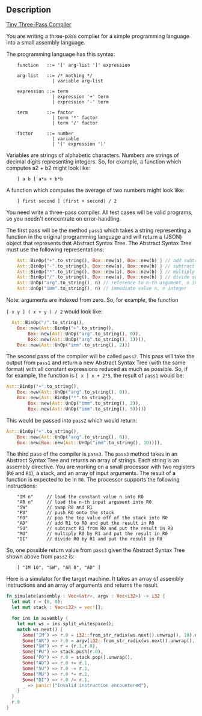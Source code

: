 ## Description

[Tiny Three-Pass Compiler](https://www.codewars.com/kata/tiny-three-pass-compiler)

You are writing a three-pass compiler for a simple programming language into a small assembly language.

The programming language has this syntax:
```
    function   ::= '[' arg-list ']' expression

    arg-list   ::= /* nothing */
                 | variable arg-list

    expression ::= term
                 | expression '+' term
                 | expression '-' term

    term       ::= factor
                 | term '*' factor
                 | term '/' factor

    factor     ::= number
                 | variable
                 | '(' expression ')'
```

Variables are strings of alphabetic characters. Numbers are strings of decimal digits representing integers. So, for example, a function which computes a2 + b2 might look like:
```
    [ a b ] a*a + b*b
```
A function which computes the average of two numbers might look like:
```
    [ first second ] (first + second) / 2
```
You need write a three-pass compiler. All test cases will be valid programs, so you needn't concentrate on error-handling.

The first pass will be the method `pass1` which takes a string representing a function in the original programming language and will return a (JSON) object that represents that Abstract Syntax Tree. The Abstract Syntax Tree must use the following representations:
```rust
    Ast::BinOp("+".to_string(), Box::new(a), Box::new(b) } // add subtree a to subtree b
    Ast::BinOp("-".to_string(), Box::new(a), Box::new(b) } // subtract subtree b from subtree a
    Ast::BinOp("*".to_string(), Box::new(a), Box::new(b) } // multiply subtree a by subtree b
    Ast::BinOp("/".to_string(), Box::new(a), Box::new(b) } // divide subtree a from subtree b
    Ast::UnOp("arg".to_string(), n) // reference to n-th argument, n integer
    Ast::UnOp("imm".to_string(), n) // immediate value n, n integer
```
Note: arguments are indexed from zero. So, for example, the function

`[ x y ] ( x + y ) / 2` would look like:
```rust
  Ast::BinOp("/".to_string(),
    Box::new(Ast::BinOp("+".to_string(),
        Box::new(Ast::UnOp("arg".to_string(), 0)),
        Box::new(Ast::UnOp("arg".to_string(), 1)))),
    Box::new(Ast::UnOp("imm".to_string(), 2)))
```
The second pass of the compiler will be called `pass2`. This pass will take the output from `pass1` and return a new Abstract Syntax Tree (with the same format) with all constant expressions reduced as much as possible. So, if for example, the function is `[ x ] x + 2*5`, the result of `pass1` would be:
```rust
Ast::BinOp("+".to_string(),
    Box::new(Ast::UnOp("arg".to_string(), 0)),
    Box::new(Ast::BinOp("*".to_string(),
        Box::new(Ast::UnOp("imm".to_string(), 2)),
        Box::new(Ast::UnOp("imm".to_string(), 5)))))
```
This would be passed into `pass2` which would return:
```rust
Ast::BinOp("+".to_string(),
    Box::new(Ast::UnOp("arg".to_string(), 0)),
    Box::new(Box::new(Ast::UnOp("imm".to_string(), 10)))),
```
The third pass of the compiler is `pass3`. The `pass3` method takes in an Abstract Syntax Tree and returns an array of strings. Each string is an assembly directive. You are working on a small processor with two registers (`R0` and `R1`), a stack, and an array of input arguments. The result of a function is expected to be in `R0`. The processor supports the following instructions:
```
    "IM n"     // load the constant value n into R0
    "AR n"     // load the n-th input argument into R0
    "SW"       // swap R0 and R1
    "PU"       // push R0 onto the stack
    "PO"       // pop the top value off of the stack into R0
    "AD"       // add R1 to R0 and put the result in R0
    "SU"       // subtract R1 from R0 and put the result in R0
    "MU"       // multiply R0 by R1 and put the result in R0
    "DI"       // divide R0 by R1 and put the result in R0
```
So, one possible return value from `pass3` given the Abstract Syntax Tree shown above from `pass2` is:
```
    [ "IM 10", "SW", "AR 0", "AD" ]
```
Here is a simulator for the target machine. It takes an array of assembly instructions and an array of arguments and returns the result.
```rust
fn simulate(assembly : Vec<&str>, argv : Vec<i32>) -> i32 {
  let mut r = (0, 0);
  let mut stack : Vec<i32> = vec![];

  for ins in assembly {
    let mut ws = ins.split_whitespace();
    match ws.next() {
      Some("IM") => r.0 = i32::from_str_radix(ws.next().unwrap(), 10).unwrap(),
      Some("AR") => r.0 = argv[i32::from_str_radix(ws.next().unwrap(), 10).unwrap() as usize],
      Some("SW") => r = (r.1,r.0),
      Some("PU") => stack.push(r.0),
      Some("PO") => r.0 = stack.pop().unwrap(),
      Some("AD") => r.0 += r.1,
      Some("SU") => r.0 -= r.1,
      Some("MU") => r.0 *= r.1,
      Some("DI") => r.0 /= r.1,
      _ => panic!("Invalid instruction encountered"),
    }
  }
  r.0
}
```